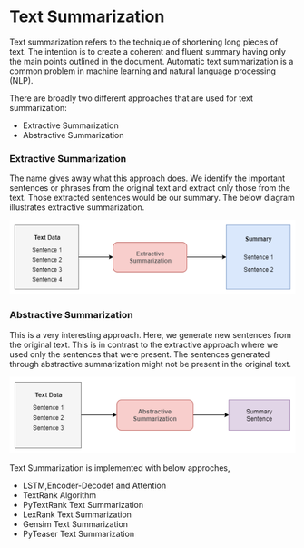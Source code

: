 # Text Summarization

Text summarization refers to the technique of shortening long pieces of text. The intention is to create a coherent and fluent summary having only the main points outlined in the document.
Automatic text summarization is a common problem in machine learning and natural language processing (NLP).

There are broadly two different approaches that are used for text summarization:

* Extractive Summarization
* Abstractive Summarization

### Extractive Summarization
The name gives away what this approach does. We identify the important sentences or phrases from the original text and extract only those from the text. Those extracted sentences would be our summary. The below diagram illustrates extractive summarization.

![Extractive_Summarization.png](images/Extractive_Summarization.png)

### Abstractive Summarization
This is a very interesting approach. Here, we generate new sentences from the original text. This is in contrast to the extractive approach where we used only the sentences that were present. The sentences generated through abstractive summarization might not be present in the original text.

![Abstractive_Summarization.png](images/Abstractive_Summarization.png)

Text Summarization is implemented with below approches,

* LSTM,Encoder-Decodef and Attention 
* TextRank Algorithm
* PyTextRank Text Summarization
* LexRank Text Summarization
* Gensim Text Summarization
* PyTeaser Text Summarization